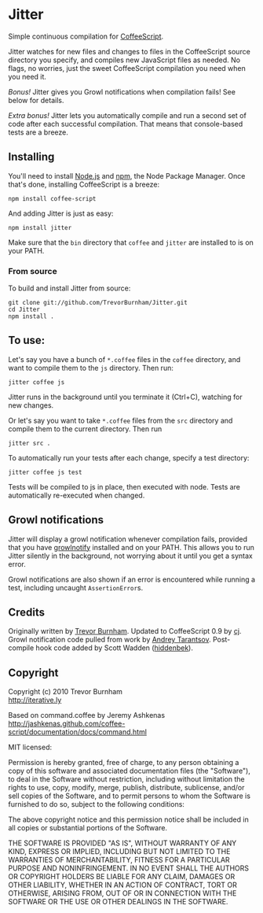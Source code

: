 # Jitter

Simple continuous compilation for [CoffeeScript](http://coffeescript.org).

Jitter watches for new files and changes to files in the CoffeeScript source directory
you specify, and compiles new JavaScript files as needed. No flags, no worries, just the
sweet CoffeeScript compilation you need when you need it.

*Bonus!* Jitter gives you Growl notifications when compilation fails! See below for
details.

*Extra bonus!* Jitter lets you automatically compile and run a second set of code after
each successful compilation. That means that console-based tests are a breeze.

## Installing

You'll need to install [Node.js](http://nodejs.org) and [npm](http://npmjs.org/), the
Node Package Manager. Once that's done, installing CoffeeScript is a breeze:

    npm install coffee-script

And adding Jitter is just as easy:

    npm install jitter

Make sure that the `bin` directory that `coffee` and `jitter` are installed to is on
your PATH.

### From source

To build and install Jitter from source:

    git clone git://github.com/TrevorBurnham/Jitter.git
    cd Jitter
    npm install .

## To use:

Let's say you have a bunch of `*.coffee` files in the `coffee` directory, and want to
compile them to the `js` directory. Then run:

    jitter coffee js

Jitter runs in the background until you terminate it (Ctrl+C), watching for new changes.

Or let's say you want to take `*.coffee` files from the `src` directory and compile them
to the current directory. Then run

    jitter src .

To automatically run your tests after each change, specify a test directory:

    jitter coffee js test

Tests will be compiled to js in place, then executed with node. Tests are automatically
re-executed when changed.

## Growl notifications

Jitter will display a growl notification whenever compilation fails, provided that you
have [growlnotify](http://growl.info/extras.php) installed and on your PATH. This allows
you to run Jitter silently in the background, not worrying about it until you get a
syntax error.

Growl notifications are also shown if an error is encountered while running a test,
including uncaught `AssertionError`s.

## Credits

Originally written by [Trevor Burnham](http://github.com/TrevorBurnham). Updated to
CoffeeScript 0.9 by [cj](http://github.com/cj). Growl notification code pulled from work
by [Andrey Tarantsov](http://www.tarantsov.com/). Post-compile hook code added by Scott
Wadden ([hiddenbek](http://github.com/hiddenbek)).

## Copyright

Copyright (c) 2010 Trevor Burnham  
http://iterative.ly

Based on command.coffee by Jeremy Ashkenas  
http://jashkenas.github.com/coffee-script/documentation/docs/command.html

MIT licensed:

Permission is hereby granted, free of charge, to any person
obtaining a copy of this software and associated documentation
files (the "Software"), to deal in the Software without
restriction, including without limitation the rights to use,
copy, modify, merge, publish, distribute, sublicense, and/or sell
copies of the Software, and to permit persons to whom the
Software is furnished to do so, subject to the following
conditions:

The above copyright notice and this permission notice shall be
included in all copies or substantial portions of the Software.

THE SOFTWARE IS PROVIDED "AS IS", WITHOUT WARRANTY OF ANY KIND,
EXPRESS OR IMPLIED, INCLUDING BUT NOT LIMITED TO THE WARRANTIES
OF MERCHANTABILITY, FITNESS FOR A PARTICULAR PURPOSE AND
NONINFRINGEMENT. IN NO EVENT SHALL THE AUTHORS OR COPYRIGHT
HOLDERS BE LIABLE FOR ANY CLAIM, DAMAGES OR OTHER LIABILITY,
WHETHER IN AN ACTION OF CONTRACT, TORT OR OTHERWISE, ARISING
FROM, OUT OF OR IN CONNECTION WITH THE SOFTWARE OR THE USE OR
OTHER DEALINGS IN THE SOFTWARE.
